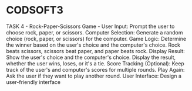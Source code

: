 # CODSOFT3
TASK 4 - Rock-Paper-Scissors Game -
User Input: Prompt the user to choose rock, paper, or scissors.
Computer Selection: Generate a random choice (rock, paper, or scissors) for the computer.
Game Logic: Determine the winner based on the user's choice and the computer's choice.
Rock beats scissors, scissors beat paper, and paper beats rock.
Display Result: Show the user's choice and the computer's choice.
Display the result, whether the user wins, loses, or it's a tie.
Score Tracking (Optional): Keep track of the user's and computer's scores for multiple rounds.
Play Again: Ask the user if they want to play another round.
User Interface: Design a user-friendly interface
